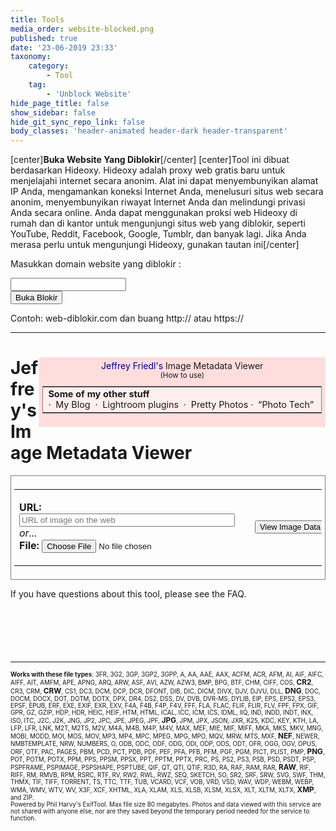```yaml
---
title: Tools
media_order: website-blocked.png
published: true
date: '23-06-2019 23:33'
taxonomy:
    category:
        - Tool
    tag:
        - 'Unblock Website'
hide_page_title: false
show_sidebar: false
hide_git_sync_repo_link: false
body_classes: 'header-animated header-dark header-transparent'
---
```


[center]**Buka Website Yang Diblokir**[/center]
[center]Tool ini dibuat berdasarkan Hideoxy. Hideoxy adalah proxy web gratis baru untuk menjelajahi internet secara anonim. Alat ini dapat menyembunyikan alamat IP Anda, mengamankan koneksi Internet Anda, menelusuri situs web secara anonim, menyembunyikan riwayat Internet Anda dan melindungi privasi Anda secara online. Anda dapat menggunakan proksi web Hideoxy di rumah dan di kantor untuk mengunjungi situs web yang diblokir, seperti YouTube, Reddit, Facebook, Google, Tumblr, dan banyak lagi. Jika Anda merasa perlu untuk mengunjungi Hideoxy, gunakan [tautan ini](http://www.hideoxy.com)[/center]

<div>
<!DOCTYPE html>
<html>

<head>
  <meta charset="utf-8">
  <meta name="viewport" content="width=device-width, initial-scale=1">
  <link rel="stylesheet" href="https://cdnjs.cloudflare.com/ajax/libs/font-awesome/4.7.0/css/font-awesome.min.css" type="text/css">
  <link rel="stylesheet" href="https://static.pingendo.com/bootstrap/bootstrap-4.3.1.css">
</head>

<body>
    <div class="container">
      <div class="row">
        <div class="col-md-12">
          <p class="text-center">Masukkan domain website yang diblokir :</p>
        </div>
      </div>
      <div class="row">
        <div class="col-md-12 d-inline-flex flex-row justify-content-center">
          <form class="form-inline" action="http://service.hideoxy.com/index.php" method="post" role="form">
            <div class="form-group">
              <input type="email" class="form-control form-control-lg w-100 px-3 shadow mx-auto" id="websiteURL" placeholder=""> </div>
            <button type="submit" class="btn btn-primary btn-lg ml-3">Buka Blokir</button>
          </form>
        </div>
      </div>
      <div class="row">
        <div class="col-md-12">
          <p class="text-center">Contoh: web-diblokir.com dan buang http:// atau https://</p>
        </div>
      </div>
    </div>
  <script src="https://code.jquery.com/jquery-3.3.1.slim.min.js" integrity="sha384-q8i/X+965DzO0rT7abK41JStQIAqVgRVzpbzo5smXKp4YfRvH+8abtTE1Pi6jizo" crossorigin="anonymous" style=""></script>
  <script src="https://cdnjs.cloudflare.com/ajax/libs/popper.js/1.14.6/umd/popper.min.js" integrity="sha384-wHAiFfRlMFy6i5SRaxvfOCifBUQy1xHdJ/yoi7FRNXMRBu5WHdZYu1hA6ZOblgut" crossorigin="anonymous" style=""></script>
  <script src="https://stackpath.bootstrapcdn.com/bootstrap/4.3.1/js/bootstrap.min.js" integrity="sha384-JjSmVgyd0p3pXB1rRibZUAYoIIy6OrQ6VrjIEaFf/nJGzIxFDsf4x0xIM+B07jRM" crossorigin="anonymous" style=""></script>
</body>

</html>
</div>

---

<div>
<script type='text/javascript'>if ( top.location.href!= window.location.href ) top.location.href = window.location.href;</script>
<script type='text/javascript'>

  var afpp  = new Array(); // auto-focus point position
  var faces = new Array();

  function update_faces()
  {
      for (i = 0; i < faces.length; i++)
      {
          var rec = faces[i];
          var img  = document.getElementById(rec.img_id);
          var face = document.getElementById(rec.div_id);

          // for Panasonic
          var black_bar_height = 0;

          if (rec.expected_ratio)
          {
             black_bar_height = (img.height - (img.width * rec.expected_ratio))/2;
             if (black_bar_height < 1)
                black_bar_height = 0;
          }

          var x1 = Math.round(2 + 1 + rec.x1 * img.width  - 3                   );
          var y1 = Math.round(black_bar_height + 2 + 1 + rec.y1 * (img.height - black_bar_height * 2) - 3);

          var width;
          var height;
          if (rec.width) {
              width  = rec.width  * img.width;
              height = rec.height * (rec.height_factor_is_width ? img.width: img.height);
          } else {
              var x2 = Math.round(2 + 1 + rec.x2 * img.width  - 3                   );
              var y2 = Math.round(black_bar_height + 2 + 1 + rec.y2 * (img.height - black_bar_height * 2) - 3);
              width  = x2-x1
              height = y2-y1
          }

          face.style.left   = x1     + "px";
          face.style.top    = y1     + "px";
          face.style.width  = width  + "px";
          face.style.height = height + "px";
      }
  }

  function update_af_point()
  {
     for (i = 0; i < afpp.length; i++)
     {
        var rec = afpp[i];
        var img = document.getElementById(rec.img_id);
        var div = document.getElementById(rec.div_id);
        div.style.left = Math.round(2 + 1 + rec["x"] * img.width  - 3/2 - 2 ) + "px";
        div.style.top  = Math.round(2 + 1 + rec["y"] * img.height - 3/2 - 2 ) + "px";
     }
  }

  function update_img_markup()
  {
     update_faces();
     update_af_point();
  }

  var FT1 = "click to hide";
  var FT2 = "click to show";
  function toggle_faces(obj)
  {
      var vis;
      if (obj.innerHTML == FT1) {
          obj.innerHTML = FT2;
          vis = "hidden";
      } else {
          obj.innerHTML = FT1;
          vis = "visible";
      }

    for (i = 0; i < faces.length; i++)
    {
        var rec = faces[i];
        document.getElementById(rec.div_id).style.visibility = vis
    }
  }

  function toggle_afpp(obj)
  {
      var vis;
      if (obj.innerHTML == FT1) {
          obj.innerHTML = FT2;
          vis = "hidden";
      } else {
          obj.innerHTML = FT1;
          vis = "visible";
      }

     for (i = 0; i < afpp.length; i++)
     {
        var rec = afpp[i];
        document.getElementById(rec.div_id).style.visibility = vis
     }
  }

  var image_deg    = new Array();
  var image_scale  = new Array();
  var image_factor = new Array();
  var image_W      = new Array();
  var image_H      = new Array();
  var view_W       = new Array();
  var view_H       = new Array();

  function show_image(num, scale, force_width, force_height)
  {
      var image   = document.getElementById('I' + num + '_image');
      var canvas  = document.getElementById('I' + num + '_canvas');
      var percent = document.getElementById('I' + num + '_percent');
      var area    = document.getElementById('I' + num + '_area');

      if (scale == null) {
          image_factor[num] = 1;
          image.width       = view_W[num];
          image.height      = view_H[num];
      } else if (scale != 1) {
          image_factor[num] *= scale;
          image.width       *= scale;
          image.height      *= scale;
      }


      if (typeof(canvas.getContext) == "function")
      {
          var context = canvas.getContext('2d');
          var degrees = image_deg[num];

          context.save(); 

          switch(image_deg[num]) {
              default :
                canvas.style.display = 'none';
                image.style.display = 'inline';
                break;

              case 90:
                canvas.setAttribute('width',  image.height);
                canvas.setAttribute('height', image.width);
                context.rotate(90 * Math.PI / 180);
                context.drawImage(image, 0, -image.height, image.width, image.height);
                image.style.display = 'none';
                canvas.style.display = 'inline';
                break;

              case 180:
                canvas.setAttribute('width',  image.width);
                canvas.setAttribute('height', image.height);
                context.rotate(180 * Math.PI / 180);
                context.drawImage(image, -image.width, -image.height, image.width, image.height);
                image.style.display = 'none';
                canvas.style.display = 'inline';
                break;

              case 270:
                canvas.setAttribute('width', image.height);
                canvas.setAttribute('height', image.width);
                context.rotate(270 * Math.PI / 180);
                context.drawImage(image, -image.width, 0, image.width, image.height);
                image.style.display = 'none';
                canvas.style.display = 'inline';
                break;
          }
          context.restore();

      }
      else
      {
          switch(image_deg[num]) {
              default:
                    image.style.filter = 'progid:DXImageTransform.Microsoft.BasicImage(rotation=0)';
                    break;

              case 90:
                    image.style.filter = 'progid:DXImageTransform.Microsoft.BasicImage(rotation=1)';
                    break;

              case 180:
                    image.style.filter = 'progid:DXImageTransform.Microsoft.BasicImage(rotation=2)';
                    break;

              case 270:
                    image.style.filter = 'progid:DXImageTransform.Microsoft.BasicImage(rotation=3)';
                    break;
          }
      }

      percent.innerHTML = Math.round(image_factor[num] * 100) + "%";
      if (area && image_W[num] && image_H[num])
      {
          area.innerHTML = Math.round(image.width * image.height  / (image_W[num] * image_H[num]) * 100) + "%";
      }
      update_img_markup();
  }

  function zoom_image(num, dir)
  {

      if (dir > 0)
         show_image(num, 1.25);
      else
         show_image(num,  .75);
  }

  function rotate_image(num, dir)
  {
      image_deg[num] += 90 * dir;
      if ((image_deg[num] <= 0) || (image_deg[num] >= 360))
          image_deg[num] = 0;

      show_image(num, 1);
  }

  function Histogram(obj, file)
  {
      var url = location.pathname + "?h=" + file
      obj.innerHTML = "<div class='histo'><img class='histo' src='" + url + "'/></div>";
  }

  function toggleframe(span, id, url1, url2)
  {
      var obj = document.getElementById(id);
      if (obj.src == url1) {
          obj.src =  url2;
          span.innerHTML = "show raw frame";
      } else {
          obj.src =  url1;
          span.innerHTML = "show composite frame";
      }
  }
</script>


<!-- Mirrored from exif.regex.info/exif.cgi by HTTrack Website Copier/3.x [XR&CO'2014], Sat, 29 Jun 2019 07:37:26 GMT -->
<!-- Added by HTTrack --><meta http-equiv="content-type" content="text/html;charset=utf-8" /><!-- /Added by HTTrack -->
<head>
<title>Jeffrey Friedl's Image Metadata Viewer</title>
<meta name="Description" content="Online tool for viewing image Exif data (metadata embedded within images), such as camera setting used when taking a photographs, date and location information, and thumbnails.">
<meta http-equiv="Content-Type" content="text/html; charset=UTF-8"/>
<link rel="publisher" href="../plus.google.com/_ckxsw_9.html"/>
<link rel="author" href="../plus.google.com/_ckxsw_9.html"/>
<style>
table#basic td { border: solid 2px #AAA; border-left:none;  border-bottom: none }
table#basic td:first-child   { border-left:   solid 2px #AAA }
table#basic tr:last-child td { border-bottom: solid 2px #AAA }
a:visited, a:link {
  text-decoration: none;
}
a:hover {
  text-decoration: underline;
}
div.histo { background-color:#666; padding: 10px; width:256px }
.nobr {
  white-space: nowrap;
}
div.img_markup      { position: relative; width:0; height:0; overflow:visible }
div.img_markup_item { position: absolute; z-index:2; overflow:visible }
div.facename        { position:absolute; bottom:-25px; left:-0.5em; color:yellow; background-color:rgba(0,0,0,0.5); border: solid 1px #888; padding:0 3px; white-space:nowrap }
div.face            { border: solid red 3px }
div.afpp            { border: solid 2px green; width:3px; height:3px; background-color: white; padding:1px; }
img.frame { overflow:visible; background-color: #888 }
img.subframe { overflow:visible; background-color: #888; position: absolute; left: 0px; top:0px }
</style>
<script type='text/javascript'>
function cansubmit(){
    document.getElementById('subbutton').disabled = false;
    document.getElementById('subbutton').style.borderColor = '#F00';

}
window.onload = function() {
   document.getElementById('subbutton').disabled = true;

 };
</script>

<script src="https://www.google.com/recaptcha/api.js" async defer></script>
</head>
<div style='float:right;
     background-color: #FDD;
     border-right: 1px solid #EEE;
     border-left: 1px solid #EEE;
     border-bottom: 1px solid #EEE;
     padding: 5px 5px 5px 5px'>
<center>

<div style='margin-bottom:10px'><a href='http://regex.info/blog/' style='color:#008'>Jeffrey&nbsp;Friedl's</a>&nbsp;Image&nbsp;Metadata&nbsp;Viewer
<br/><small>(<a href='http://regex.info/blog/other-writings/online-exif-image-data-viewer/'>How to use</a>)</small></div>


<table width="300" style="background-color: #FEE; border: solid 1px gray; margin-top: 5px">
<tr><td>
<font style="font-size: 90%">
<b>Some of my other stuff</b>
<br/>
<span style='white-space:nowrap'>&middot;&nbsp; <a href='http://regex.info/blog/'>My Blog</a>&nbsp;</span>
<span style='white-space:nowrap'>&middot;&nbsp; <a href='http://regex.info/blog/lightroom-goodies/'>Lightroom plugins</a>&nbsp;</span>
<span style='white-space:nowrap'>&middot;&nbsp; <a href='http://regex.info/blog/photostream/main.html#random'>Pretty Photos</a></span>
<span style='white-space:nowrap'>&middot;&nbsp; <a href='http://regex.info/blog/photo-tech/'>&#8220;Photo Tech&#8221;</a>&nbsp;</span>
</font></td></tr></table>

</center></div>
<h1>Jeffrey's Image Metadata Viewer</b></h1>


<form style='border: 1px solid gray; padding: 5px' action='http://penuhinfo.com/tools' method='post' enctype='multipart/form-data'>
<table><tr><td>


<b>URL: </b><input name='imgurl' type='url' value='' placeholder='URL of image on the web' size='40'/>
<br/>
<i>or...</i></br>
<b>File:</b> <input type='file' name='f' placeholder='local filename'/>
</td><td>
<div class="g-recaptcha" data-callback="cansubmit" data-sitekey="6LciPqsUAAAAAG7pcKGZfZfssuASiScmUikT6P3t"></div>
</td><td>
<input style='font-size: 80%' type='submit' id="subbutton" value='View Image Data'/>
</td>
</tr></table>
</form>

<p>If you have questions about this tool, please <a href='http://exif.regex.info/faq.html'>see the FAQ</a>.</p>

<hr style='clear:both;margin-top:100px'/><p style='font-size:70%'><b>Works with these file types</b>: <span title="3FR: Hasselblad RAW format">3FR</span>,
<span title="3G2: 3rd Gen. Partnership Project 2 audio/video">3G2</span>,
<span title="3GP: 3rd Gen. Partnership Project audio/video">3GP</span>,
<span title="3GP2: 3rd Gen. Partnership Project 2 audio/video">3GP2</span>,
<span title="3GPP: 3rd Gen. Partnership Project audio/video">3GPP</span>,
<span title="A: Static library">A</span>,
<span title="AA: Audible Audiobook">AA</span>,
<span title="AAE: Apple edit information">AAE</span>,
<span title="AAX: Audible Enhanced Audiobook">AAX</span>,
<span title="ACFM: Adobe Composite Font Metrics">ACFM</span>,
<span title="ACR: American College of Radiology ACR-NEMA">ACR</span>,
<span title="AFM: Adobe Font Metrics">AFM</span>,
<span title="AI: Adobe Illustrator">AI</span>,
<span title="AIF: Audio Interchange File Format">AIF</span>,
<span title="AIFC: Audio Interchange File Format Compressed">AIFC</span>,
<span title="AIFF: Audio Interchange File Format">AIFF</span>,
<span title="AIT: Adobe Illustrator">AIT</span>,
<span title="AMFM: Adobe Multiple Master Font Metrics">AMFM</span>,
<span title="APE: Monkey's Audio format">APE</span>,
<span title="APNG: Animated Portable Network Graphics">APNG</span>,
<span title="ARQ: Sony Alpha Pixel-Shift RAW format">ARQ</span>,
<span title="ARW: Sony Alpha RAW format">ARW</span>,
<span title="ASF: Microsoft Advanced Systems Format">ASF</span>,
<span title="AVI: Audio Video Interleaved">AVI</span>,
<span title="AZW: Mobipocket electronic book">AZW</span>,
<span title="AZW3: Mobipocket electronic book">AZW3</span>,
<span title="BMP: Windows Bitmap">BMP</span>,
<span title="BPG: Better Portable Graphics">BPG</span>,
<span title="BTF: Big Tagged Image File Format">BTF</span>,
<span title="CHM: Microsoft Compiled HTML format">CHM</span>,
<span title="CIFF: Camera Image File Format">CIFF</span>,
<span title="COS: Capture One Settings">COS</span>,
<b style='font-size:120%'><span title="CR2: Canon RAW 2 format">CR2</span></b>,
<span title="CR3: Canon RAW 3 format">CR3</span>,
<span title="CRM: Canon RAW Movie">CRM</span>,
<b style='font-size:120%'><span title="CRW: Canon RAW format">CRW</span></b>,
<span title="CS1: Sinar CaptureShop 1-Shot RAW">CS1</span>,
<span title="DC3: Digital Imaging and Communications in Medicine">DC3</span>,
<span title="DCM: Digital Imaging and Communications in Medicine">DCM</span>,
<span title="DCP: DNG Camera Profile">DCP</span>,
<span title="DCR: Kodak Digital Camera RAW">DCR</span>,
<span title="DFONT: Macintosh Data fork Font">DFONT</span>,
<span title="DIB: Device Independent Bitmap">DIB</span>,
<span title="DIC: Digital Imaging and Communications in Medicine">DIC</span>,
<span title="DICM: Digital Imaging and Communications in Medicine">DICM</span>,
<span title="DIVX: DivX media format">DIVX</span>,
<span title="DJV: DjVu image">DJV</span>,
<span title="DJVU: DjVu image">DJVU</span>,
<span title="DLL: Windows Dynamic Link Library">DLL</span>,
<b style='font-size:120%'><span title="DNG: Digital Negative">DNG</span></b>,
<span title="DOC: Microsoft Word Document">DOC</span>,
<span title="DOCM: Office Open XML Document Macro-enabled">DOCM</span>,
<span title="DOCX: Office Open XML Document">DOCX</span>,
<span title="DOT: Microsoft Word Template">DOT</span>,
<span title="DOTM: Office Open XML Document Template Macro-enabled">DOTM</span>,
<span title="DOTX: Office Open XML Document Template">DOTX</span>,
<span title="DPX: Digital Picture Exchange">DPX</span>,
<span title="DR4: Canon VRD version 4 Recipe">DR4</span>,
<span title="DS2: Digital Speech Standard 2">DS2</span>,
<span title="DSS: Digital Speech Standard">DSS</span>,
<span title="DV: Digital Video">DV</span>,
<span title="DVB: Digital Video Broadcasting">DVB</span>,
<span title="DVR-MS: Microsoft Digital Video recording">DVR-MS</span>,
<span title="DYLIB: Mach-O Dynamic Link Library">DYLIB</span>,
<span title="EIP: Capture One Enhanced Image Package">EIP</span>,
<span title="EPS: Encapsulated PostScript Format">EPS</span>,
<span title="EPS2: Encapsulated PostScript Format">EPS2</span>,
<span title="EPS3: Encapsulated PostScript Format">EPS3</span>,
<span title="EPSF: Encapsulated PostScript Format">EPSF</span>,
<span title="EPUB: Electronic Publication">EPUB</span>,
<span title="ERF: Epson Raw Format">ERF</span>,
<span title="EXE: Windows executable file">EXE</span>,
<span title="EXIF: Exchangable Image File Metadata">EXIF</span>,
<span title="EXR: Open EXR">EXR</span>,
<span title="EXV: Exiv2 metadata">EXV</span>,
<span title="F4A: Adobe Flash Player 9+ Audio">F4A</span>,
<span title="F4B: Adobe Flash Player 9+ audio Book">F4B</span>,
<span title="F4P: Adobe Flash Player 9+ Protected">F4P</span>,
<span title="F4V: Adobe Flash Player 9+ Video">F4V</span>,
<span title="FFF: Hasselblad Flexible File Format">FFF</span>,
<span title="FLA: Macromedia/Adobe Flash project">FLA</span>,
<span title="FLAC: Free Lossless Audio Codec">FLAC</span>,
<span title="FLIF: Free Lossless Image Format">FLIF</span>,
<span title="FLIR: FLIR File Format">FLIR</span>,
<span title="FLV: Flash Video">FLV</span>,
<span title="FPF: FLIR Public image Format">FPF</span>,
<span title="FPX: FlashPix">FPX</span>,
<span title="GIF: Compuserve Graphics Interchange Format">GIF</span>,
<span title="GPR: GoPro RAW">GPR</span>,
<span title="GZ: GNU ZIP compressed archive">GZ</span>,
<span title="GZIP: GNU ZIP compressed archive">GZIP</span>,
<span title="HDP: Windows HD Photo">HDP</span>,
<span title="HDR: Radiance RGBE High Dynamic Range">HDR</span>,
<span title="HEIC: High Efficiency Image Format still image">HEIC</span>,
<span title="HEIF: High Efficiency Image Format">HEIF</span>,
<span title="HTM: HyperText Markup Language">HTM</span>,
<span title="HTML: HyperText Markup Language">HTML</span>,
<span title="ICAL: iCalendar Schedule">ICAL</span>,
<span title="ICC: International Color Consortium">ICC</span>,
<span title="ICM: International Color Consortium">ICM</span>,
<span title="ICS: iCalendar Schedule">ICS</span>,
<span title="IDML: Adobe InDesign Markup Language">IDML</span>,
<span title="IIQ: Phase One Intelligent Image Quality RAW">IIQ</span>,
<span title="IND: Adobe InDesign">IND</span>,
<span title="INDD: Adobe InDesign Document">INDD</span>,
<span title="INDT: Adobe InDesign Template">INDT</span>,
<span title="INX: Adobe InDesign Interchange">INX</span>,
<span title="ISO: ISO 9660 disk image">ISO</span>,
<span title="ITC: iTunes Cover Flow">ITC</span>,
<span title="J2C: JPEG 2000 codestream">J2C</span>,
<span title="J2K: JPEG 2000 file">J2K</span>,
<span title="JNG: JPG Network Graphics">JNG</span>,
<span title="JP2: JPEG 2000 file">JP2</span>,
<span title="JPC: JPEG 2000 codestream">JPC</span>,
<span title="JPE: Joint Photographic Experts Group">JPE</span>,
<span title="JPEG: Joint Photographic Experts Group">JPEG</span>,
<span title="JPF: JPEG 2000 file">JPF</span>,
<b style='font-size:120%'><span title="JPG: Joint Photographic Experts Group">JPG</span></b>,
<span title="JPM: JPEG 2000 compound image">JPM</span>,
<span title="JPX: JPEG 2000 with extensions">JPX</span>,
<span title="JSON: JavaScript Object Notation">JSON</span>,
<span title="JXR: JPEG XR">JXR</span>,
<span title="K25: Kodak DC25 RAW">K25</span>,
<span title="KDC: Kodak Digital Camera RAW">KDC</span>,
<span title="KEY: Apple Keynote presentation">KEY</span>,
<span title="KTH: Apple Keynote Theme">KTH</span>,
<span title="LA: Lossless Audio">LA</span>,
<span title="LFP: Lytro Light Field Picture">LFP</span>,
<span title="LFR: Lytro Light Field Picture">LFR</span>,
<span title="LNK: Windows shortcut">LNK</span>,
<span title="M2T: MPEG-2 Transport Stream">M2T</span>,
<span title="M2TS: MPEG-2 Transport Stream">M2TS</span>,
<span title="M2V: MPEG-2 Video">M2V</span>,
<span title="M4A: MPEG-4 Audio">M4A</span>,
<span title="M4B: MPEG-4 audio Book">M4B</span>,
<span title="M4P: MPEG-4 Protected">M4P</span>,
<span title="M4V: MPEG-4 Video">M4V</span>,
<span title="MAX: 3D Studio MAX">MAX</span>,
<span title="MEF: Mamiya (RAW) Electronic Format">MEF</span>,
<span title="MIE: Meta Information Encapsulation format">MIE</span>,
<span title="MIF: Magick Image File Format">MIF</span>,
<span title="MIFF: Magick Image File Format">MIFF</span>,
<span title="MKA: Matroska Audio">MKA</span>,
<span title="MKS: Matroska Subtitle">MKS</span>,
<span title="MKV: Matroska Video">MKV</span>,
<span title="MNG: Multiple-image Network Graphics">MNG</span>,
<span title="MOBI: Mobipocket electronic book">MOBI</span>,
<span title="MODD: Sony Picture Motion metadata">MODD</span>,
<span title="MOI: MOD Information file">MOI</span>,
<span title="MOS: Creo Leaf Mosaic">MOS</span>,
<span title="MOV: Apple QuickTime movie">MOV</span>,
<span title="MP3: MPEG-1 Layer 3 audio">MP3</span>,
<span title="MP4: MPEG-4 video">MP4</span>,
<span title="MPC: Musepack Audio">MPC</span>,
<span title="MPEG: MPEG-1 or MPEG-2 audio/video">MPEG</span>,
<span title="MPG: MPEG-1 or MPEG-2 audio/video">MPG</span>,
<span title="MPO: Extended Multi-Picture format">MPO</span>,
<span title="MQV: Sony Mobile Quicktime Video">MQV</span>,
<span title="MRW: Minolta RAW format">MRW</span>,
<span title="MTS: MPEG-2 Transport Stream">MTS</span>,
<span title="MXF: Material Exchange Format">MXF</span>,
<b style='font-size:120%'><span title="NEF: Nikon (RAW) Electronic Format">NEF</span></b>,
<span title="NEWER: Capture One Settings">NEWER</span>,
<span title="NMBTEMPLATE: Apple Numbers Template">NMBTEMPLATE</span>,
<span title="NRW: Nikon RAW (2)">NRW</span>,
<span title="NUMBERS: Apple Numbers spreadsheet">NUMBERS</span>,
<span title="O: Relocatable Object">O</span>,
<span title="ODB: Open Document Database">ODB</span>,
<span title="ODC: Open Document Chart">ODC</span>,
<span title="ODF: Open Document Formula">ODF</span>,
<span title="ODG: Open Document Graphics">ODG</span>,
<span title="ODI: Open Document Image">ODI</span>,
<span title="ODP: Open Document Presentation">ODP</span>,
<span title="ODS: Open Document Spreadsheet">ODS</span>,
<span title="ODT: Open Document Text file">ODT</span>,
<span title="OFR: OptimFROG audio">OFR</span>,
<span title="OGG: Ogg Vorbis audio file">OGG</span>,
<span title="OGV: Ogg Video file">OGV</span>,
<span title="OPUS: Ogg Opus audio file">OPUS</span>,
<span title="ORF: Olympus RAW format">ORF</span>,
<span title="OTF: Open Type Font">OTF</span>,
<span title="PAC: Lossless Predictive Audio Compression">PAC</span>,
<span title="PAGES: Apple Pages document">PAGES</span>,
<span title="PBM: Portable BitMap">PBM</span>,
<span title="PCD: Kodak Photo CD Image Pac">PCD</span>,
<span title="PCT: Apple PICTure">PCT</span>,
<span title="PDB: Palm Database">PDB</span>,
<span title="PDF: Adobe Portable Document Format">PDF</span>,
<span title="PEF: Pentax (RAW) Electronic Format">PEF</span>,
<span title="PFA: PostScript Font ASCII">PFA</span>,
<span title="PFB: PostScript Font Binary">PFB</span>,
<span title="PFM: Printer Font Metrics">PFM</span>,
<span title="PGF: Progressive Graphics File">PGF</span>,
<span title="PGM: Portable Gray Map">PGM</span>,
<span title="PICT: Apple PICTure">PICT</span>,
<span title="PLIST: Apple Property List">PLIST</span>,
<span title="PMP: Sony DSC-F1 Cyber-Shot PMP">PMP</span>,
<b style='font-size:120%'><span title="PNG: Portable Network Graphics">PNG</span></b>,
<span title="POT: Microsoft PowerPoint Template">POT</span>,
<span title="POTM: Office Open XML Presentation Template Macro-enabled">POTM</span>,
<span title="POTX: Office Open XML Presentation Template">POTX</span>,
<span title="PPM: Portable Pixel Map">PPM</span>,
<span title="PPS: Microsoft PowerPoint Slideshow">PPS</span>,
<span title="PPSM: Office Open XML Presentation Slideshow Macro-enabled">PPSM</span>,
<span title="PPSX: Office Open XML Presentation Slideshow">PPSX</span>,
<span title="PPT: Microsoft PowerPoint Presentation">PPT</span>,
<span title="PPTM: Office Open XML Presentation Macro-enabled">PPTM</span>,
<span title="PPTX: Office Open XML Presentation">PPTX</span>,
<span title="PRC: Palm Database">PRC</span>,
<span title="PS: PostScript">PS</span>,
<span title="PS2: PostScript">PS2</span>,
<span title="PS3: PostScript">PS3</span>,
<span title="PSB: Photoshop Large Document">PSB</span>,
<span title="PSD: Photoshop Document">PSD</span>,
<span title="PSDT: Photoshop Document Template">PSDT</span>,
<span title="PSP: Paint Shop Pro">PSP</span>,
<span title="PSPFRAME: Paint Shop Pro">PSPFRAME</span>,
<span title="PSPIMAGE: Paint Shop Pro">PSPIMAGE</span>,
<span title="PSPSHAPE: Paint Shop Pro">PSPSHAPE</span>,
<span title="PSPTUBE: Paint Shop Pro">PSPTUBE</span>,
<span title="QIF: QuickTime Image File">QIF</span>,
<span title="QT: Apple QuickTime movie">QT</span>,
<span title="QTI: QuickTime Image File">QTI</span>,
<span title="QTIF: QuickTime Image File">QTIF</span>,
<span title="R3D: Redcode RAW Video">R3D</span>,
<span title="RA: Real Audio">RA</span>,
<span title="RAF: FujiFilm RAW Format">RAF</span>,
<span title="RAM: Real Audio Metafile">RAM</span>,
<span title="RAR: RAR Archive">RAR</span>,
<b style='font-size:120%'><span title="RAW: Kyocera Contax N Digital RAW or Panasonic RAW">RAW</span></b>,
<span title="RIF: Resource Interchange File Format">RIF</span>,
<span title="RIFF: Resource Interchange File Format">RIFF</span>,
<span title="RM: Real Media">RM</span>,
<span title="RMVB: Real Media Variable Bitrate">RMVB</span>,
<span title="RPM: Real Media Plug-in Metafile">RPM</span>,
<span title="RSRC: Mac OS Resource">RSRC</span>,
<span title="RTF: Rich Text Format">RTF</span>,
<span title="RV: Real Video">RV</span>,
<span title="RW2: Panasonic RAW 2">RW2</span>,
<span title="RWL: Leica RAW">RWL</span>,
<span title="RWZ: Rawzor compressed image">RWZ</span>,
<span title="SEQ: FLIR image Sequence">SEQ</span>,
<span title="SKETCH: Sketch design file">SKETCH</span>,
<span title="SO: Shared Object file">SO</span>,
<span title="SR2: Sony RAW Format 2">SR2</span>,
<span title="SRF: Sony RAW Format">SRF</span>,
<span title="SRW: Samsung RAW format">SRW</span>,
<span title="SVG: Scalable Vector Graphics">SVG</span>,
<span title="SWF: Shockwave Flash">SWF</span>,
<span title="THM: Canon Thumbnail">THM</span>,
<span title="THMX: Office Open XML Theme">THMX</span>,
<span title="TIF: Tagged Image File Format">TIF</span>,
<span title="TIFF: Tagged Image File Format">TIFF</span>,
<span title="TORRENT: BitTorrent description file">TORRENT</span>,
<span title="TS: MPEG-2 Transport Stream">TS</span>,
<span title="TTC: True Type Font Collection">TTC</span>,
<span title="TTF: True Type Font">TTF</span>,
<span title="TUB: Paint Shop Pro">TUB</span>,
<span title="VCARD: Virtual Card">VCARD</span>,
<span title="VCF: Virtual Card">VCF</span>,
<span title="VOB: Video Object">VOB</span>,
<span title="VRD: Canon VRD Recipe Data">VRD</span>,
<span title="VSD: Microsoft Visio Drawing">VSD</span>,
<span title="WAV: WAVeform (Windows digital audio)">WAV</span>,
<span title="WDP: Windows Media Photo">WDP</span>,
<span title="WEBM: Google Web Movie">WEBM</span>,
<span title="WEBP: Google Web Picture">WEBP</span>,
<span title="WMA: Windows Media Audio">WMA</span>,
<span title="WMV: Windows Media Video">WMV</span>,
<span title="WTV: Windows recorded TV show">WTV</span>,
<span title="WV: WavePack lossless audio">WV</span>,
<span title="X3F: Sigma RAW format">X3F</span>,
<span title="XCF: GIMP native image format">XCF</span>,
<span title="XHTML: Extensible HyperText Markup Language">XHTML</span>,
<span title="XLA: Microsoft Excel Add-in">XLA</span>,
<span title="XLAM: Office Open XML Spreadsheet Add-in Macro-enabled">XLAM</span>,
<span title="XLS: Microsoft Excel Spreadsheet">XLS</span>,
<span title="XLSB: Office Open XML Spreadsheet Binary">XLSB</span>,
<span title="XLSM: Office Open XML Spreadsheet Macro-enabled">XLSM</span>,
<span title="XLSX: Office Open XML Spreadsheet">XLSX</span>,
<span title="XLT: Microsoft Excel Template">XLT</span>,
<span title="XLTM: Office Open XML Spreadsheet Template Macro-enabled">XLTM</span>,
<span title="XLTX: Office Open XML Spreadsheet Template">XLTX</span>,
<b style='font-size:120%'><span title="XMP: Extensible Metadata Platform">XMP</span></b>,
and <span title="ZIP: ZIP archive">ZIP</span>.<br/>Powered by Phil Harvy's <a href='http://owl.phy.queensu.ca/~phil/exiftool/'>ExifTool</a>. Max file size 80 megabytes. Photos and data viewed with this service are not shared with anyone else, nor are they saved beyond the temporary period needed for the service to function.</p>
</div>